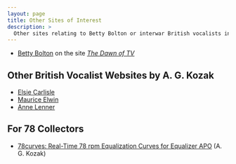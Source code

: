 ```yaml
---
layout: page
title: Other Sites of Interest
description: >
  Other sites relating to Betty Bolton or interwar British vocalists in general
---
```


- [Betty Bolton](http://www.tvdawn.com/earliest-tv/the-marcus-games-discs-1932-35/betty-bolton/) on the site *[The Dawn of TV](http://www.tvdawn.com/)*

## Other British Vocalist Websites by A. G. Kozak

- [Elsie Carlisle](https://www.elsiecarlisle.com)
- [Maurice Elwin](https://mauriceelwin.com)
- [Anne Lenner](https://annelenner.com)

## For 78 Collectors

- [78curves: Real-Time 78 rpm Equalization Curves for Equalizer APO](https://agkozak.github.io/78curves/) (A. G. Kozak)
